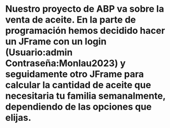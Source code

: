 # Nuestro proyecto de ABP va sobre la venta de aceite. En la parte de programación hemos decidido hacer un JFrame con un login (Usuario:admin Contraseña:Monlau2023) y seguidamente otro JFrame para calcular la cantidad de aceite que necesitaria tu familia semanalmente, dependiendo de las opciones que elijas.
